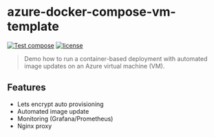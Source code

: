 # azure-docker-compose-vm-template

[![Test compose](https://github.com/atrakic/azure-docker-compose-vm-template/actions/workflows/test.yml/badge.svg)](https://github.com/atrakic/azure-docker-compose-vm-template/actions/workflows/test.yml)
[![license](https://img.shields.io/github/license/atrakic/azure-docker-compose-vm-template.svg)](https://github.com/atrakic/azure-docker-compose-vm-template/blob/main/LICENSE)

> Demo how to run a container-based deployment with automated image updates on an Azure virtual machine (VM).

## Features
- Lets encrypt auto provisioning
- Automated image update
- Monitoring (Grafana/Prometheus)
- Nginx proxy
